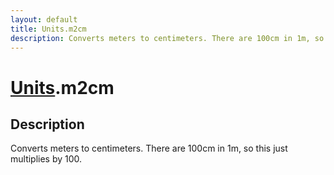 ```yaml
---
layout: default
title: Units.m2cm
description: Converts meters to centimeters. There are 100cm in 1m, so this just             multiplies by 100.
---
```

# [Units]({{url}}pages/Reference/Units.html).m2cm

## Description
Converts meters to centimeters. There are 100cm in 1m, so this just
            multiplies by 100.


